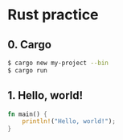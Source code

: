 # Rust practice

## 0. Cargo

```bash
$ cargo new my-project --bin
$ cargo run
```

## 1. Hello, world!

```rust
fn main() {
    println!("Hello, world!");
}
```
